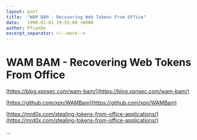```yaml
---
layout: post
title:  "WAM BAM - Recovering Web Tokens From Office"
date:   1990-01-01 19:55:00 +0000
author: PfiatDe
excerpt_separator: <!--more-->
---
```


# WAM BAM - Recovering Web Tokens From Office

[https://blog.xpnsec.com/wam-bam/](https://blog.xpnsec.com/wam-bam/)

[https://github.com/xpn/WAMBam](https://github.com/xpn/WAMBam)

[https://mrd0x.com/stealing-tokens-from-office-applications/](https://mrd0x.com/stealing-tokens-from-office-applications/)

...
<!--more-->
